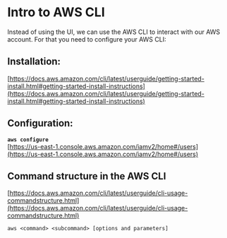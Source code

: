 # Intro to AWS CLI

Instead of using the UI, we can use the AWS CLI to interact with our AWS account. For that you need to configure your AWS CLI:

## Installation:

[https://docs.aws.amazon.com/cli/latest/userguide/getting-started-install.html#getting-started-install-instructions](https://docs.aws.amazon.com/cli/latest/userguide/getting-started-install.html#getting-started-install-instructions)

## Configuration:

**`aws configure`**</br>
[https://us-east-1.console.aws.amazon.com/iamv2/home#/users](https://us-east-1.console.aws.amazon.com/iamv2/home#/users)

## Command structure in the AWS CLI
[https://docs.aws.amazon.com/cli/latest/userguide/cli-usage-commandstructure.html](https://docs.aws.amazon.com/cli/latest/userguide/cli-usage-commandstructure.html)

`aws <command> <subcommand> [options and parameters]`